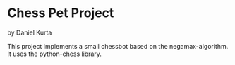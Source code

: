 # Chess Pet Project
by Daniel Kurta

This project implements a small chessbot based on
the negamax-algorithm. It uses the python-chess library.

